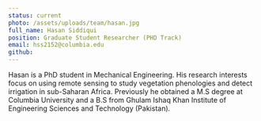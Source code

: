 ```yaml
---
status: current
photo: /assets/uploads/team/hasan.jpg
full_name: Hasan Siddiqui
position: Graduate Student Researcher (PHD Track)
email: hss2152@columbia.edu
github:
---
```

Hasan is a PhD student in Mechanical Engineering. His research interests focus on using remote sensing to study vegetation phenologies and detect irrigation in sub-Saharan Africa. Previously he obtained a M.S degree at Columbia University and a B.S from Ghulam Ishaq Khan Institute of Engineering Sciences and Technology (Pakistan).
